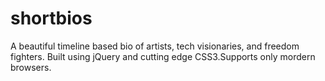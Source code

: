 shortbios
=========

A beautiful timeline based bio of artists, tech visionaries, and freedom fighters.
Built using jQuery and cutting edge CSS3.Supports only mordern browsers.
